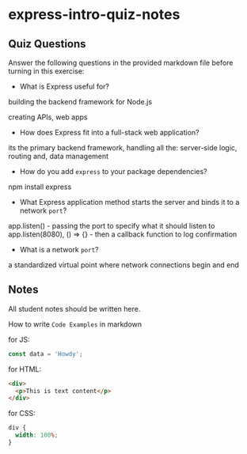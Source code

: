 # express-intro-quiz-notes

## Quiz Questions

Answer the following questions in the provided markdown file before turning in this exercise:

- What is Express useful for?

building the backend framework for Node.js

creating APIs, web apps

- How does Express fit into a full-stack web application?

its the primary backend framework, handling all the:
server-side logic, routing and, data management

- How do you add `express` to your package dependencies?

npm install express

- What Express application method starts the server and binds it to a network `port`?

app.listen() - passing the port to specify what it should listen to
app.listen(8080), () => {} - then a callback function to log confirmation

- What is a network `port`?

a standardized virtual point where network connections begin and end

## Notes

All student notes should be written here.

How to write `Code Examples` in markdown

for JS:

```javascript
const data = 'Howdy';
```

for HTML:

```html
<div>
  <p>This is text content</p>
</div>
```

for CSS:

```css
div {
  width: 100%;
}
```
